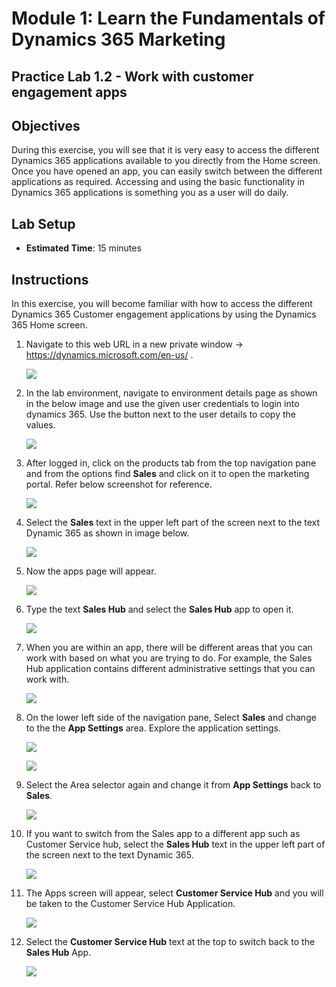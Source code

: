 Module 1: Learn the Fundamentals of Dynamics 365 Marketing
========================

## Practice Lab 1.2 - Work with customer engagement apps 

## Objectives

During this exercise, you will see that it is very easy to access the different Dynamics 365 applications available to you directly from the Home screen. Once you have opened an app, you can easily switch between the different applications as required. Accessing and using the basic functionality in Dynamics 365 applications is something you as a user will do daily.


## Lab Setup

  - **Estimated Time**: 15 minutes

## Instructions

In this exercise, you will become familiar with how to access the different Dynamics 365 Customer engagement applications by using the Dynamics 365 Home screen. 

1.  Navigate to this web URL in a new private window -> <https://dynamics.microsoft.com/en-us/> .

    ![](../images/module1/lab1/1.png)

1. In the lab environment, navigate to environment details page as shown in the below image and use the given user credentials to login into dynamics 365. Use the button next to the user details to copy the values.

    ![](../images/module1/lab1/2.png)

1. After logged in, click on the products tab from the top navigation pane and from the options find **Sales** and click on it to open the marketing portal. Refer below screenshot for reference.

    ![](../images/module1/lab2/2-1.png)

1. Select the **Sales** text in the upper left part of the screen next to the text Dynamic 365 as shown in image below.

    ![](../images/module1/lab2/1.png)
    
1. Now the apps page will appear.

    ![](../images/module1/lab2/1-2.png)

1. Type the text **Sales Hub** and select the **Sales Hub** app to open it. 

    ![](../images/module1/lab2/2.png)

1. When you are within an app, there will be different areas that you can work with based on what you are trying to do. For example, the Sales Hub application contains different administrative settings that you can work with. 

    ![](../images/module1/lab2/3.png)

1. On the lower left side of the navigation pane, Select **Sales** and change to the the **App Settings** area. Explore the application settings.

    ![](../images/module1/lab2/4.png)
    
    ![](../images/module1/lab2/5.png)

1. Select the Area selector again and change it from **App Settings** back to **Sales**.

    ![](../images/module1/lab2/6.png)

1. If you want to switch from the Sales app to a different app such as Customer Service hub, select the **Sales Hub** text in the upper left part of the screen next to the text Dynamic 365. 

    ![](../images/module1/lab2/7.png)

1. The Apps screen will appear, select **Customer Service Hub** and you will be taken to the Customer Service Hub Application. 

    ![](../images/module1/lab2/8.png)

1. Select the **Customer Service Hub** text at the top to switch back to the **Sales Hub** App. 

    ![](../images/module1/lab2/9.png)
